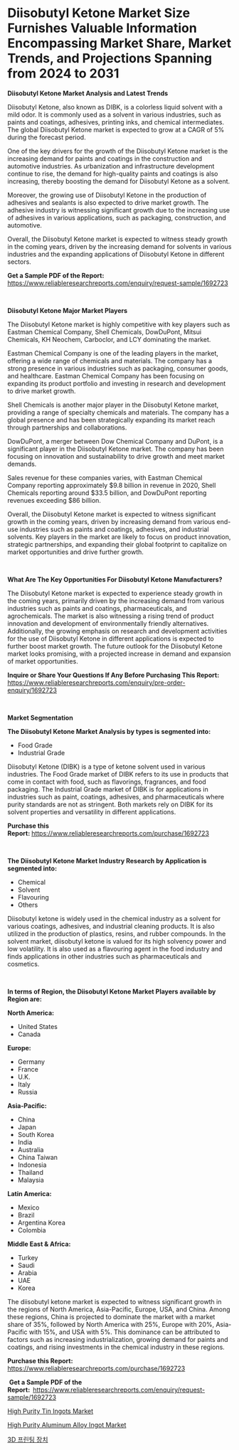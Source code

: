 <p><h1>Diisobutyl Ketone Market Size Furnishes Valuable Information Encompassing Market Share, Market Trends, and Projections Spanning from 2024 to 2031</h1></p><p><strong>Diisobutyl Ketone Market Analysis and Latest Trends</strong></p>
<p><p>Diisobutyl Ketone, also known as DIBK, is a colorless liquid solvent with a mild odor. It is commonly used as a solvent in various industries, such as paints and coatings, adhesives, printing inks, and chemical intermediates. The global Diisobutyl Ketone market is expected to grow at a CAGR of 5% during the forecast period.</p><p>One of the key drivers for the growth of the Diisobutyl Ketone market is the increasing demand for paints and coatings in the construction and automotive industries. As urbanization and infrastructure development continue to rise, the demand for high-quality paints and coatings is also increasing, thereby boosting the demand for Diisobutyl Ketone as a solvent.</p><p>Moreover, the growing use of Diisobutyl Ketone in the production of adhesives and sealants is also expected to drive market growth. The adhesive industry is witnessing significant growth due to the increasing use of adhesives in various applications, such as packaging, construction, and automotive.</p><p>Overall, the Diisobutyl Ketone market is expected to witness steady growth in the coming years, driven by the increasing demand for solvents in various industries and the expanding applications of Diisobutyl Ketone in different sectors.</p></p>
<p><strong>Get a Sample PDF of the Report:&nbsp;</strong> <a href="https://www.reliableresearchreports.com/enquiry/request-sample/1692723">https://www.reliableresearchreports.com/enquiry/request-sample/1692723</a></p>
<p>&nbsp;</p>
<p><strong>Diisobutyl Ketone Major Market Players</strong></p>
<p><p>The Diisobutyl Ketone market is highly competitive with key players such as Eastman Chemical Company, Shell Chemicals, DowDuPont, Mitsui Chemicals, KH Neochem, Carboclor, and LCY dominating the market. </p><p>Eastman Chemical Company is one of the leading players in the market, offering a wide range of chemicals and materials. The company has a strong presence in various industries such as packaging, consumer goods, and healthcare. Eastman Chemical Company has been focusing on expanding its product portfolio and investing in research and development to drive market growth. </p><p>Shell Chemicals is another major player in the Diisobutyl Ketone market, providing a range of specialty chemicals and materials. The company has a global presence and has been strategically expanding its market reach through partnerships and collaborations.</p><p>DowDuPont, a merger between Dow Chemical Company and DuPont, is a significant player in the Diisobutyl Ketone market. The company has been focusing on innovation and sustainability to drive growth and meet market demands.</p><p>Sales revenue for these companies varies, with Eastman Chemical Company reporting approximately $9.8 billion in revenue in 2020, Shell Chemicals reporting around $33.5 billion, and DowDuPont reporting revenues exceeding $86 billion.</p><p>Overall, the Diisobutyl Ketone market is expected to witness significant growth in the coming years, driven by increasing demand from various end-use industries such as paints and coatings, adhesives, and industrial solvents. Key players in the market are likely to focus on product innovation, strategic partnerships, and expanding their global footprint to capitalize on market opportunities and drive further growth.</p></p>
<p>&nbsp;</p>
<p><strong>What Are The Key Opportunities For Diisobutyl Ketone Manufacturers?</strong></p>
<p><p>The Diisobutyl Ketone market is expected to experience steady growth in the coming years, primarily driven by the increasing demand from various industries such as paints and coatings, pharmaceuticals, and agrochemicals. The market is also witnessing a rising trend of product innovation and development of environmentally friendly alternatives. Additionally, the growing emphasis on research and development activities for the use of Diisobutyl Ketone in different applications is expected to further boost market growth. The future outlook for the Diisobutyl Ketone market looks promising, with a projected increase in demand and expansion of market opportunities.</p></p>
<p><strong>Inquire or Share Your Questions If Any Before Purchasing This Report:</strong> <a href="https://www.reliableresearchreports.com/enquiry/pre-order-enquiry/1692723">https://www.reliableresearchreports.com/enquiry/pre-order-enquiry/1692723</a></p>
<p>&nbsp;</p>
<p><strong>Market Segmentation</strong></p>
<p><strong>The Diisobutyl Ketone Market Analysis by types is segmented into:</strong></p>
<p><ul><li>Food Grade</li><li>Industrial Grade</li></ul></p>
<p><p>Diisobutyl Ketone (DIBK) is a type of ketone solvent used in various industries. The Food Grade market of DIBK refers to its use in products that come in contact with food, such as flavorings, fragrances, and food packaging. The Industrial Grade market of DIBK is for applications in industries such as paint, coatings, adhesives, and pharmaceuticals where purity standards are not as stringent. Both markets rely on DIBK for its solvent properties and versatility in different applications.</p></p>
<p><strong>Purchase this Report:&nbsp;</strong><a href="https://www.reliableresearchreports.com/purchase/1692723">https://www.reliableresearchreports.com/purchase/1692723</a></p>
<p>&nbsp;</p>
<p><strong>The Diisobutyl Ketone Market Industry Research by Application is segmented into:</strong></p>
<p><ul><li>Chemical</li><li>Solvent</li><li>Flavouring</li><li>Others</li></ul></p>
<p><p>Diisobutyl ketone is widely used in the chemical industry as a solvent for various coatings, adhesives, and industrial cleaning products. It is also utilized in the production of plastics, resins, and rubber compounds. In the solvent market, diisobutyl ketone is valued for its high solvency power and low volatility. It is also used as a flavouring agent in the food industry and finds applications in other industries such as pharmaceuticals and cosmetics.</p></p>
<p>&nbsp;</p>
<p><strong>In terms of Region, the Diisobutyl Ketone Market Players available by Region are:</strong></p>
<p>
    <p> <strong> North America: </strong>
        <ul>
            <li>United States</li>
            <li>Canada</li>
        </ul>
        </p> 
    <p> <strong> Europe: </strong>
        <ul>
            <li>Germany</li>
            <li>France</li>
            <li>U.K.</li>
            <li>Italy</li>
            <li>Russia</li>
        </ul>
        </p> 
    <p> <strong> Asia-Pacific: </strong>
        <ul>
            <li>China</li>
            <li>Japan</li>
            <li>South Korea</li>
            <li>India</li>
            <li>Australia</li>
            <li>China Taiwan</li>
            <li>Indonesia</li>
            <li>Thailand</li>
            <li>Malaysia</li>
        </ul>
        </p> 
    <p> <strong> Latin America: </strong>
        <ul>
            <li>Mexico</li>
            <li>Brazil</li>
            <li>Argentina Korea</li>
            <li>Colombia</li>
        </ul>
        </p> 
    <p> <strong> Middle East & Africa: </strong>
        <ul>
            <li>Turkey</li>
            <li>Saudi</li>
            <li>Arabia</li>
            <li>UAE</li>
            <li>Korea</li>
        </ul>
    </p>
    </p>
<p><p>The diisobutyl ketone market is expected to witness significant growth in the regions of North America, Asia-Pacific, Europe, USA, and China. Among these regions, China is projected to dominate the market with a market share of 35%, followed by North America with 25%, Europe with 20%, Asia-Pacific with 15%, and USA with 5%. This dominance can be attributed to factors such as increasing industrialization, growing demand for paints and coatings, and rising investments in the chemical industry in these regions.</p></p>
<p><strong>Purchase this Report: </strong><a href="https://www.reliableresearchreports.com/purchase/1692723">https://www.reliableresearchreports.com/purchase/1692723</a></p>
<p>&nbsp;<strong>Get a Sample PDF of the Report:&nbsp;&nbsp;</strong><a href="https://www.reliableresearchreports.com/enquiry/request-sample/1692723">https://www.reliableresearchreports.com/enquiry/request-sample/1692723</a></p>
<p><strong></strong></p>
<p><p><a href="https://view.publitas.com/reportprime-1/high-purity-tin-ingots-market-size-and-growth-market-segmentation-regional-and-country-breakdowns-and-market-trends-for-period-from-2023-2030/">High Purity Tin Ingots Market</a></p><p><a href="https://view.publitas.com/reportprime-1/decoding-the-high-purity-aluminum-alloy-ingot-market-a-deep-dive-into-the-latest-market-trends-market-segmentation-and-competitive-analysis/">High Purity Aluminum Alloy Ingot Market</a></p><p><a href="https://github.com/laholand/Market-Research-Report-List-2/blob/main/9935924191668.md">3D 프린팅 장치</a></p></p>